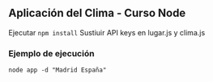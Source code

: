 ## Aplicación del Clima - Curso Node

Ejecutar ```npm install```
Sustiuir API keys en lugar.js y clima.js

### Ejemplo de ejecución

```
node app -d "Madrid España"
```